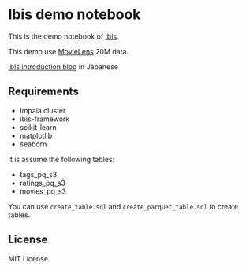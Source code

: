 # Ibis demo notebook

This is the demo notebook of [Ibis](http://www.ibis-project.org/).

This demo use [MovieLens](http://grouplens.org/datasets/movielens/) 20M data.

[Ibis introduction blog](http://linux.wwing.net/WordPress/?p=2501) in Japanese

## Requirements

- Impala cluster
- ibis-framework
- scikit-learn
- matplotlib
- seaborn

It is assume the following tables:

- tags_pq_s3
- ratings_pq_s3
- movies_pq_s3

You can use `create_table.sql` and `create_parquet_table.sql` to create tables.

## License
MIT License
